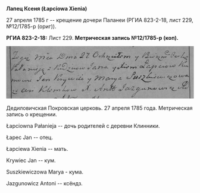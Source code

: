 **Лапец Ксеня (Łapciowa Xienia)**

27 апреля 1785 г -- крещение дочери Паланеи (РГИА 823-2-18, лист 229,
№12/1785-р (ориг)).

**РГИА 823-2-18:** Лист 229. **Метрическая запись №12/1785-р (коп).**

![](./media/e330d62eda83178f3bbd57e4c8c4b75cd66f9dfb.png)

Дедиловичская Покровская церковь. 27 апреля 1785 года. Метрическая
запись о крещении.

Łapciowna Pałanieja -- дочь родителей с деревни Клинники.

Łapec Jan -- отец.

Łapciewa Xienia -- мать.

Krywiec Jan -- кум.

Suszkiewiczowa Marya - кума.

Jazgunowicz Antoni -- ксёндз.

